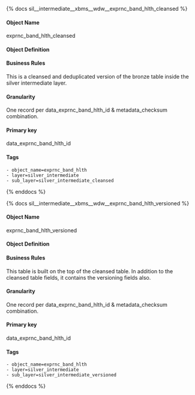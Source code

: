 {% docs sil__intermediate__xbms__wdw__exprnc_band_hlth_cleansed %}

#### Object Name
exprnc_band_hlth_cleansed

#### Object Definition


#### Business Rules
This is a cleansed and deduplicated version of the bronze table inside the silver intermediate layer.

#### Granularity
One record per data_exprnc_band_hlth_id & metadata_checksum combination.

#### Primary key
data_exprnc_band_hlth_id

#### Tags
    - object_name=exprnc_band_hlth
    - layer=silver_intermediate
    - sub_layer=silver_intermediate_cleansed

{% enddocs %}

{% docs sil__intermediate__xbms__wdw__exprnc_band_hlth_versioned %}

#### Object Name
exprnc_band_hlth_versioned

#### Object Definition


#### Business Rules
This table is built on the top of the cleansed table. In addition to the cleansed table fields, it contains the versioning fields also.

#### Granularity
One record per data_exprnc_band_hlth_id & metadata_checksum combination.

#### Primary key
data_exprnc_band_hlth_id

#### Tags
    - object_name=exprnc_band_hlth
    - layer=silver_intermediate
    - sub_layer=silver_intermediate_versioned

{% enddocs %}